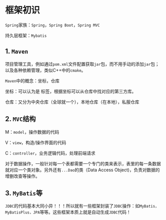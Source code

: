 # 框架初识

`Spring`家族：`Spring`，`Spring Boot`，`Spring MVC`

持久层框架：`Mybatis`

## 1. `Maven`

项目管理工具，例如通过`pom.xml`文件配置获取`jar`包，而不用手动的添加`jar`包；以及各种依赖管理，类似C++中的`cmake`。

`Maven`中的概念：坐标，仓库

坐标：可以认为是 <dependency> 标签，根据坐标可以从仓库中找对应的第三方库。

仓库：又分为中央仓库（全球就一个），本地仓库（在本地），私服仓库

## 2. `MVC`结构

M：`model`，操作数据的代码

V：`view`，构造/操作界面的代码

C：`controller`，业务逻辑代码，处理前端请求

对于数据操作，一般针对每一个表都需要一个专门的类来表示，表里的每一条数据就对应一个类对象。另外还有`...Dao`的类（Data Access Object)，负责对数据的增删改查等操作。

## 3. `MyBatis`等

`JDBC`的代码基本大同小异！！！所以就有一些框架封装了`JDBC`操作：如`MyBatis，MyBatisPlus，JPA`等等。这些框架本质上就是自动生成`JDBC`代码！











